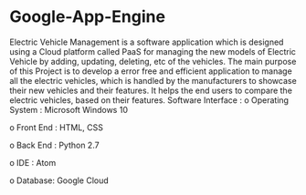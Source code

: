 # Google-App-Engine
Electric Vehicle Management is a software application which is designed using a Cloud platform called PaaS for managing the new models of Electric Vehicle by adding, updating, deleting, etc of the vehicles.  The main purpose of this Project is to develop a error free and efficient application to manage all the electric vehicles, which is handled by the manufacturers to showcase their new vehicles and their features. It helps the end users to compare the electric vehicles, based on their features.
Software Interface :
o	Operating System : Microsoft Windows 10

o	Front End : HTML, CSS

o	Back End : Python 2.7

o	IDE : Atom

o	Database: Google Cloud
